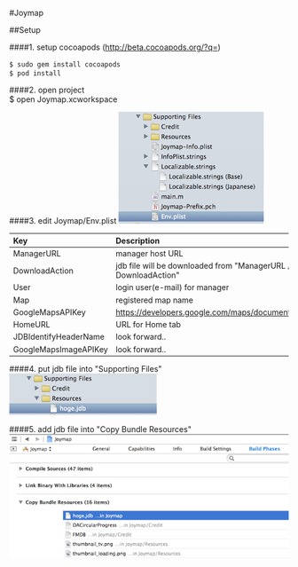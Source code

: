 #Joymap

##Setup

####1. setup cocoapods (http://beta.cocoapods.org/?q=)  

    $ sudo gem install cocoapods
    $ pod install

####2. open project  
    $ open Joymap.xcworkspace

####3. edit Joymap/Env.plist
![env_plist.png](env_plist.png)  

|Key                    |Description                |Required|  
|:----------------------|:--------------------------|:------:|  
|ManagerURL             |manager host URL           |Y|  
|DownloadAction         |jdb file will be downloaded from "ManagerURL / DownloadAction" |Y|  
|User                   |login user(e-mail) for manager |Y|  
|Map                    |registered map name        |Y|  
|GoogleMapsAPIKey       |https://developers.google.com/maps/documentation/ios/start  |Y|  
|HomeURL                |URL for Home tab           |Y|  
|JDBIdentifyHeaderName  |look forward..             |N|  
|GoogleMapsImageAPIKey  |look forward..             |N|  

####4. put jdb file into "Supporting Files"  
![copy_jdb.png](copy_jdb.png)  

####5. add jdb file into "Copy Bundle Resources"
![copy_bundle.png](copy_bundle.png)  

